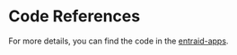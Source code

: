 # Code References
For more details, you can find the code in the [entraid-apps](https://github.com/Anders-Kristiansen/sessions/tree/main/code/entraid-apps).
